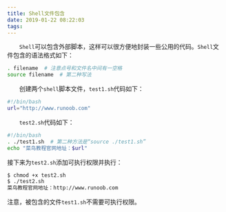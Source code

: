 ```yaml
---
title: Shell文件包含
date: 2019-01-22 08:22:03
tags:
---
```

&emsp;&emsp;`Shell`可以包含外部脚本，这样可以很方便地封装一些公用的代码。`Shell`文件包含的语法格式如下：

``` bash
. filename  # 注意点号和文件名中间有一空格
source filename  # 第二种写法
```

&emsp;&emsp;创建两个`shell`脚本文件，`test1.sh`代码如下：

``` bash
#!/bin/bash
url="http://www.runoob.com"
```

&emsp;&emsp;`test2.sh`代码如下：

``` bash
#!/bin/bash
. ./test1.sh  # 第二种方法是“source ./test1.sh”
echo "菜鸟教程官网地址：$url"
```

接下来为`test2.sh`添加可执行权限并执行：

``` bash
$ chmod +x test2.sh
$ ./test2.sh
菜鸟教程官网地址：http://www.runoob.com
```

注意，被包含的文件`test1.sh`不需要可执行权限。
